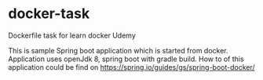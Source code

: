 # docker-task
Dockerfile task for learn docker Udemy

This is sample Spring boot application which is started from docker.
Application uses openJdk 8, spring boot with gradle build. 
How to of this application could be find on 
https://spring.io/guides/gs/spring-boot-docker/
